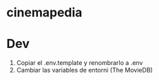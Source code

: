# cinemapedia

# Dev

1. Copiar el .env.template y renombrarlo a .env
2. Cambiar las variables de entorni (The MovieDB)
